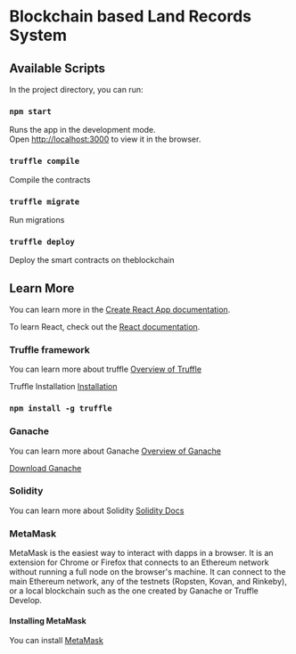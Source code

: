 # Blockchain based Land Records System

## Available Scripts

In the project directory, you can run:

### `npm start`

Runs the app in the development mode.\
Open [http://localhost:3000](http://localhost:3000) to view it in the browser.

### `truffle compile`

Compile the contracts

### `truffle migrate`

Run migrations 

### `truffle deploy`

Deploy the smart contracts on theblockchain

## Learn More

You can learn more in the [Create React App documentation](https://facebook.github.io/create-react-app/docs/getting-started).

To learn React, check out the [React documentation](https://reactjs.org/).


### Truffle framework

 You can learn more about truffle [Overview of Truffle](https://www.trufflesuite.com/docs/truffle/overview)

Truffle Installation [Installation](https://www.trufflesuite.com/docs/truffle/getting-started/installation)

### `npm install -g truffle`


### Ganache

 You can learn more about Ganache  [Overview of Ganache](https://www.trufflesuite.com/docs/ganache/overview)

[Download Ganache](https://github.com/trufflesuite/ganache/releases)

### Solidity

 You can learn more about Solidity  [Solidity Docs](https://docs.soliditylang.org)

### MetaMask

MetaMask is the easiest way to interact with dapps in a browser. It is an extension for Chrome or Firefox that connects to an Ethereum network without running a full node on the browser's machine. It can connect to the main Ethereum network, any of the testnets (Ropsten, Kovan, and Rinkeby), or a local blockchain such as the one created by Ganache or Truffle Develop.

#### Installing MetaMask

 You can install [MetaMask](https://chrome.google.com/webstore/detail/metamask/nkbihfbeogaeaoehlefnkodbefgpgknn)
